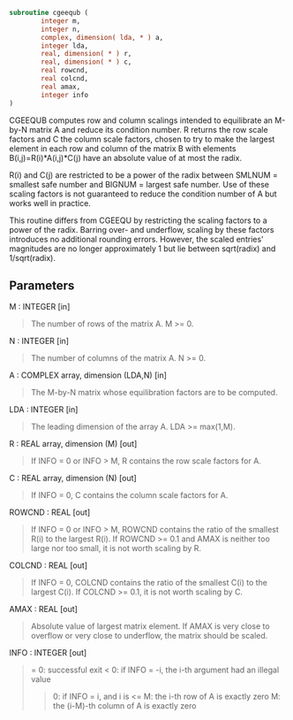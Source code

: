 ```fortran
subroutine cgeequb (
        integer m,
        integer n,
        complex, dimension( lda, * ) a,
        integer lda,
        real, dimension( * ) r,
        real, dimension( * ) c,
        real rowcnd,
        real colcnd,
        real amax,
        integer info
)
```

CGEEQUB computes row and column scalings intended to equilibrate an
M-by-N matrix A and reduce its condition number.  R returns the row
scale factors and C the column scale factors, chosen to try to make
the largest element in each row and column of the matrix B with
elements B(i,j)=R(i)\*A(i,j)\*C(j) have an absolute value of at most
the radix.

R(i) and C(j) are restricted to be a power of the radix between
SMLNUM = smallest safe number and BIGNUM = largest safe number.  Use
of these scaling factors is not guaranteed to reduce the condition
number of A but works well in practice.

This routine differs from CGEEQU by restricting the scaling factors
to a power of the radix.  Barring over- and underflow, scaling by
these factors introduces no additional rounding errors.  However, the
scaled entries' magnitudes are no longer approximately 1 but lie
between sqrt(radix) and 1/sqrt(radix).

## Parameters
M : INTEGER [in]
> The number of rows of the matrix A.  M >= 0.

N : INTEGER [in]
> The number of columns of the matrix A.  N >= 0.

A : COMPLEX array, dimension (LDA,N) [in]
> The M-by-N matrix whose equilibration factors are
> to be computed.

LDA : INTEGER [in]
> The leading dimension of the array A.  LDA >= max(1,M).

R : REAL array, dimension (M) [out]
> If INFO = 0 or INFO > M, R contains the row scale factors
> for A.

C : REAL array, dimension (N) [out]
> If INFO = 0,  C contains the column scale factors for A.

ROWCND : REAL [out]
> If INFO = 0 or INFO > M, ROWCND contains the ratio of the
> smallest R(i) to the largest R(i).  If ROWCND >= 0.1 and
> AMAX is neither too large nor too small, it is not worth
> scaling by R.

COLCND : REAL [out]
> If INFO = 0, COLCND contains the ratio of the smallest
> C(i) to the largest C(i).  If COLCND >= 0.1, it is not
> worth scaling by C.

AMAX : REAL [out]
> Absolute value of largest matrix element.  If AMAX is very
> close to overflow or very close to underflow, the matrix
> should be scaled.

INFO : INTEGER [out]
> = 0:  successful exit
> < 0:  if INFO = -i, the i-th argument had an illegal value
> > 0:  if INFO = i,  and i is
> <= M:  the i-th row of A is exactly zero
> >  M:  the (i-M)-th column of A is exactly zero
